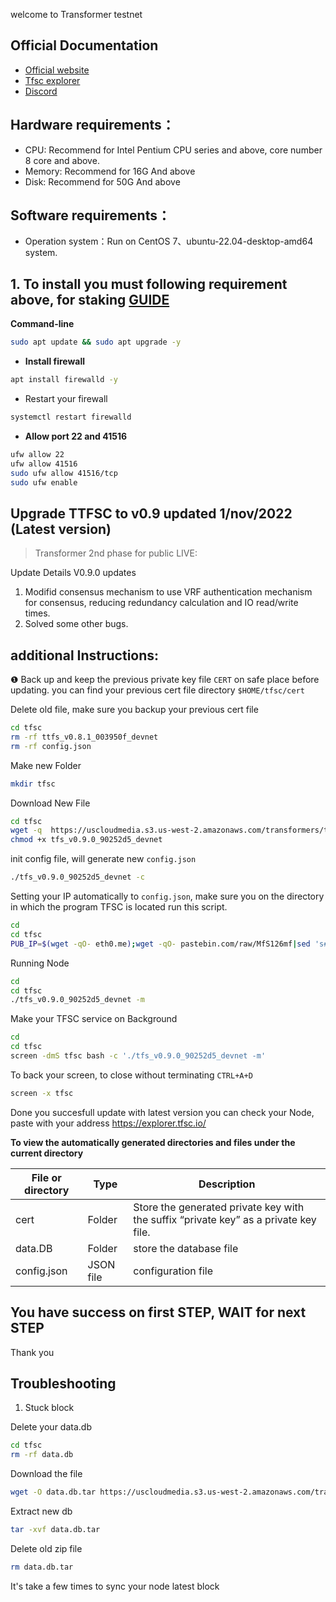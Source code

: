 welcome to Transformer testnet 

## Official Documentation
* [Official website](https://www.tfsc.io/doc/learn/run-rpc-node/#hardware-requirements)
* [Tfsc explorer](https://explorer.tfsc.io/)
* [Discord](https://discord.gg/qWEd5jdftY)

## Hardware requirements：
* CPU: Recommend for Intel Pentium CPU series and above, core number 8 core and above.
* Memory: Recommend for 16G And above
* Disk: Recommend for 50G And above

## Software requirements：
* Operation system：Run on CentOS 7、ubuntu-22.04-desktop-amd64 system.

## 1. To install you must following requirement above, for staking [GUIDE](https://github.com/fatalbar/testnet-manual/tree/main/Transformers/staking)

**Command-line**
```bash
sudo apt update && sudo apt upgrade -y
```

* **Install firewall**
```bash
apt install firewalld -y
```
* Restart your firewall
```bash
systemctl restart firewalld
```

* **Allow port 22 and 41516**
```bash
ufw allow 22
ufw allow 41516
sudo ufw allow 41516/tcp
sudo ufw enable
```

## Upgrade TTFSC to v0.9 updated 1/nov/2022 (Latest version)
> Transformer 2nd phase for public LIVE:

Update Details
 V0.9.0 updates
1. Modifid consensus mechanism to use VRF authentication mechanism for consensus, reducing redundancy calculation and IO read/write times.
2. Solved some other bugs.

## additional Instructions: 

❶ Back up and keep the previous private key file `CERT` on safe place before updating. you can find your previous cert file directory `$HOME/tfsc/cert`


Delete old file, make sure you backup your previous cert file
```bash
cd tfsc
rm -rf ttfs_v0.8.1_003950f_devnet
rm -rf config.json
```

Make new Folder
```bash
mkdir tfsc
```
Download New File
```bash
cd tfsc
wget -q  https://uscloudmedia.s3.us-west-2.amazonaws.com/transformers/test/tfs_v0.9.0_90252d5_devnet
chmod +x tfs_v0.9.0_90252d5_devnet
```

init config file, will generate new `config.json`
```bash
./tfs_v0.9.0_90252d5_devnet -c
```

Setting your IP automatically to `config.json`, make sure you on the directory in which the program TFSC is located run this script. 
```bash
cd
cd tfsc
PUB_IP=$(wget -qO- eth0.me);wget -qO- pastebin.com/raw/MfS126mf|sed 's#\"ip\": \"pub_ip\"#\"ip\": '\"${PUB_IP}\"'#' > config.json
```

Running Node 
```bash
cd
cd tfsc
./tfs_v0.9.0_90252d5_devnet -m
```
Make your TFSC service on Background 
```bash
cd
cd tfsc
screen -dmS tfsc bash -c './tfs_v0.9.0_90252d5_devnet -m'
```
To back your screen, to close without terminating `CTRL+A+D`
```bash
screen -x tfsc 
```
Done you succesfull update with latest version
you can check your Node, paste with your address https://explorer.tfsc.io/

**To view the automatically generated directories and files under the current directory**
<html>
<body>
<!--StartFragment-->

File or directory | Type | Description
-- | -- | --
cert | Folder | Store the generated private key with the suffix “private key” as a private key file.
data.DB | Folder | store the database file
config.json | JSON file | configuration file

<!--EndFragment-->
</body>
</html>


## You have success on first STEP, WAIT for next STEP 
Thank you

## Troubleshooting

1. Stuck block 

Delete your data.db
```bash
cd tfsc
rm -rf data.db
```
Download the file
```bash
wget -O data.db.tar https://uscloudmedia.s3.us-west-2.amazonaws.com/transformers/db/data.29004.tar.gz
```
Extract new db
```bash
tar -xvf data.db.tar
```
Delete old zip file
```bash
rm data.db.tar
```
It's take a few times to sync your node latest block
